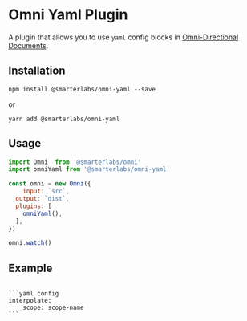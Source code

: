 # Omni Yaml Plugin

A plugin that allows you to use `yaml` config blocks in [Omni-Directional Documents](https://github.com/smarterlabs/omni).

## Installation

```
npm install @smarterlabs/omni-yaml --save
```

or

```
yarn add @smarterlabs/omni-yaml
```

## Usage

```js
import Omni  from '@smarterlabs/omni'
import omniYaml from '@smarterlabs/omni-yaml'

const omni = new Omni({
	input: `src`,
  output: `dist`,
  plugins: [
    omniYaml(),
  ],
})

omni.watch()
```

## Example

<pre lang='no-highlight'><code>
```yaml config
interpolate:
  __scope: scope-name
```
</code></pre>